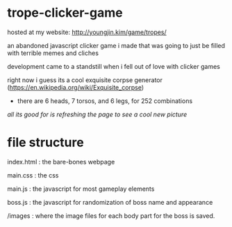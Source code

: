 # trope-clicker-game

hosted at my website:
http://youngjin.kim/game/tropes/

an abandoned javascript clicker game i made that was going to just be filled with terrible memes and cliches

development came to a standstill when i fell out of love with clicker games

right now i guess its a cool exquisite corpse generator (https://en.wikipedia.org/wiki/Exquisite_corpse)

  - there are 6 heads, 7 torsos, and 6 legs, for 252 combinations

*all its good for is refreshing the page to see a cool new picture*

# file structure

index.html : the bare-bones webpage

main.css : the css

main.js : the javascript for most gameplay elements

boss.js : the javascript for randomization of boss name and appearance

/images : where the image files for each body part for the boss is saved.
